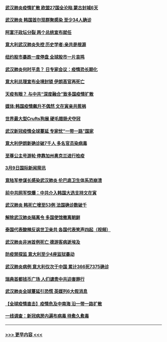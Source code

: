 #### [武汉肺炎疫情扩散 欧盟27国全沦陷 蒙古封城6天](../pages/prog202/a102796062.md?t=03101302) 
#### [武汉肺炎 韩国首尔现群聚感染 至少34人确诊](../pages/prog202/a102796022.md?t=03101302) 
#### [阿富汗政坛分裂 两个总统宣布就任](../pages/prog202/a102795993.md?t=03101302) 
#### [意大利武汉肺炎失控 历史学者:亲共是根源](../pages/prog202/a102795951.md?t=03101302) 
#### [纽约股市暴跌一度停盘 全球股市一片哀鸣](../pages/prog202/a102795870.md?t=03101302) 
#### [武汉肺炎何时平息？ 日专家会议：疫情恐长期化](../pages/prog202/a102795825.md?t=03101302) 
#### [意大利总理宣布全境封锁 伊朗高官再死亡](../pages/prog202/a102795862.md?t=03101302) 
#### [天疫有眼？ 与中共“深度融合”致多国疫情扩散](../pages/prog202/a102795835.md?t=03101302) 
#### [媒体:韩国疫情飙升不偶然 文在寅亲共惹祸](../pages/prog202/a102795710.md?t=03101302) 
#### [世界最大型Crufts狗展 硬毛腊肠犬夺冠](../pages/prog202/a102795792.md?t=03101302) 
#### [武汉新冠疫情全球蔓延 专家忧“一带一路”国家](../pages/prog202/a102795789.md?t=03101302) 
#### [意大利伊朗新确诊破7千人 多名官员染病毒](../pages/prog202/a102795622.md?t=03101302) 
#### [至尊公主号游轮 停靠加州奥克兰进行检疫](../pages/prog202/a102795617.md?t=03101302) 
#### [3月9日国际新闻简讯](../pages/prog202/a102795348.md?t=03101302) 
#### [意陆军参谋长感染武汉肺炎 伦巴底卫生体系恐崩溃](../pages/prog202/a102795357.md?t=03101302) 
#### [前中共网军惊爆：中共介入韩国大选支持文在寅](../pages/prog202/a102795309.md?t=03101302) 
#### [武汉肺炎 韩死亡增至53例 法国确诊数破千](../pages/prog202/a102795174.md?t=03101302) 
#### [解除武汉肺炎隔离令 多国使馆撤离朝鲜](../pages/prog202/a102795296.md?t=03101302) 
#### [泰国代表酸辣反讽世卫亲共 各国代表笑声四起（视频）](../pages/prog202/a102795051.md?t=03101302) 
#### [武汉肺炎非洲首例死亡 德游客病逝埃及](../pages/prog202/a102795189.md?t=03101302) 
#### [防疫禁探监 意大利至少4座监狱暴动](../pages/prog202/a102795143.md?t=03101302) 
#### [武汉肺炎病例 意大利仅次于中国 累计366死7375确诊](../pages/prog202/a102795127.md?t=03101302) 
#### [瑞典首都钱币广场 人们谴责中共迫害罪行](../pages/prog202/a102795131.md?t=03101302) 
#### [武汉肺炎全球蔓延引恐慌 英媒列6大假消息](../pages/prog202/a102794910.md?t=03101302) 
#### [【全球疫情直击】疫情危及中南海 沿一带一路扩散](../pages/prog202/a102794985.md?t=03101302) 
#### [一线调查：新冠病房内遍布病毒 待愈久愈毒](../pages/prog202/a102794885.md?t=03101302) 

----
#### [ >>> 更早内容 <<< ](../indexes/prog202-earlier.md)
